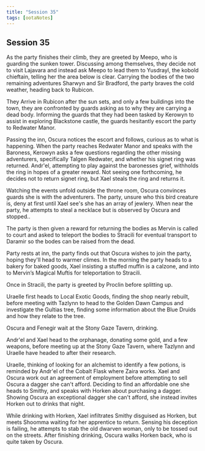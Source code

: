 ```yaml
---
title: "Session 35"
tags: [ootaNotes]
---
```

## Session 35
As the party finishes their climb, they are greeted by Meepo, who is guarding the sunken tower. Discussing among themselves, they decide not to visit Lajavara and instead ask Meepo to lead them to Yusdrayl, the kobold chieftain, telling her the area below is clear. Carrying the bodies of the two remaining adventures Sharwyn and Sir Bradford, the party braves the cold weather, heading back to Rubicon.

They Arrive in Rubicon after the sun sets, and only a few buildings into the town, they are confronted by guards asking as to why they are carrying a dead body. Informing the guards that they had been tasked by Kerowyn to assist in exploring Blackstone castle, the guards hesitantly escort the party to Redwater Manor.

Passing the inn, Oscura notices the escort and follows, curious as to what is happening. When the party reaches Redwater Manor and speaks with the Baroness, Kerowyn asks a few questions regarding the other missing adventurers, specifically Talgen Redwater, and whether his signet ring was returned. Andr'el, attempting to play against the baronesses grief, withholds the ring in hopes of a greater reward. Not seeing one forthcoming, he decides not to return signet ring, but Xael steals the ring and returns it.

Watching the events unfold outside the throne room, Oscura convinces guards she is with the adventurers. The party, unsure who this bird creature is, deny at first until Xael see's she has an array of jewlery. When near the party, he attempts to steal a necklace but is observed by Oscura and stopped..

The party is then given a reward for returning the bodies as Mervin is called to court and asked to teleport the bodies to Stracili for eventual transport to Daramir so the bodes can be raised from the dead.

Party rests at inn, the party finds out that Oscura wishes to join the party, hoping they'll head to warmer climes. In the morning the party heads to a bakery for baked goods, Xael insisting a stuffed muffin is a calzone, and into to Mervin’s Magical Muftis for teleportation to Stracili.

Once in Stracili, the party is greeted by Proclin before splitting up.

Uraelle first heads to Local Exotic Goods, finding the shop nearly rebuilt, before meeting with Tazlynn to head to the Golden Dawn Campus and investigate the Gultias tree, finding some information about the Blue Druids and how they relate to the tree.

Oscura and Fenegir wait at the Stony Gaze Tavern, drinking.

Andr'el and Xael head to the orphanage, donating some gold, and a few weapons, before meeting up at the Stony Gaze Tavern, where Tazlynn and Uraelle have headed to after their research.

Uraelle, thinking of looking for an alchemist to identify a few potions, is reminded by Andr'el of the Cobalt Flask where Zaira works. Xael and Oscura work out an agreement of employment before attempting to sell Oscura a dagger she can't afford. Deciding to find an affordable one she heads to Smithy, and speaks with Horken about purchasing a dagger. Showing Oscura an exceptional dagger she can't afford, she instead invites Horken out to drinks that night.

While drinking with Horken, Xael infiltrates Smithy disguised as Horken, but meets Shoomma waiting for her apprentice to return. Sensing his deception is failing, he attempts to stab the old dwarven woman, only to be tossed out on the streets. After finishing drinking, Oscura walks Horken back, who is quite taken by Oscura. 